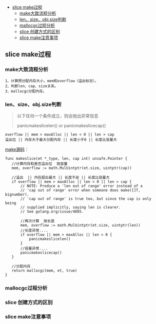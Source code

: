 
- [slice make过程](#slice-make--)
  * [make大致流程分析](#----)
  * [len、size、obj.size判断](#len-size-objsize--)
  * [mallocgc过程分析](#mallocgc----)
  * [slice 创建方式的区别](#slice--------)
  * [slice make注意事项](#slice-make----)

## slice make过程

### make大致流程分析
```cgo
1、计算预分配内存大小，mem和overflow（溢出标志）。
2、判断len、cap、size关系。
3、mallocgc分配内存。
```

### len、size、obj.size判断
 
>以下任何一个条件成立，则会抛出异常信息
>
>panicmakeslicelen()   or  panicmakeslicecap()
 ```cgo
overflow || mem > maxAlloc || len < 0 || len > cap
溢出位 || 内存大于最大分配内存 || 长度小于0 || 长度比容量大
```
 
 [make源码](https://github.com/golang/go/blob/master/src/runtime/slice.go#L83)：
 
 ```cgo
func makeslice(et *_type, len, cap int) unsafe.Pointer {
    //计算内存和是否溢出位  按容量
	mem, overflow := math.MulUintptr(et.size, uintptr(cap))

    //溢出  || 内存超出最大 || 长度不足 || 长度比容量大
	if overflow || mem > maxAlloc || len < 0 || len > cap {
		// NOTE: Produce a 'len out of range' error instead of a
		// 'cap out of range' error when someone does make([]T, bignumber).
		// 'cap out of range' is true too, but since the cap is only being
		// supplied implicitly, saying len is clearer.
		// See golang.org/issue/4085.
    
        //再次计算  按长度
		mem, overflow := math.MulUintptr(et.size, uintptr(len))
        //长度异常....
		if overflow || mem > maxAlloc || len < 0 {
			panicmakeslicelen()
		}
        //容量异常....
		panicmakeslicecap()
	}
    
    //分配内存
	return mallocgc(mem, et, true)
}
```
### mallocgc过程分析

### slice 创建方式的区别

### slice make注意事项
